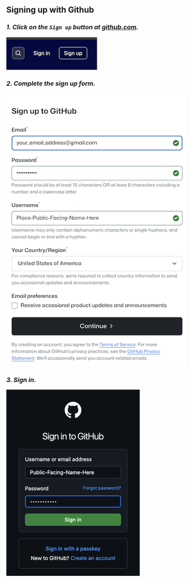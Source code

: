## Signing up with Github

### _1. Click on the `Sign up` button at [github.com](https://github.com)._

![](images/signup-button.png)

### _2. Complete the sign up form._

![](images/signup-page.png)

### _3. Sign in._

![](images/signin.png)

